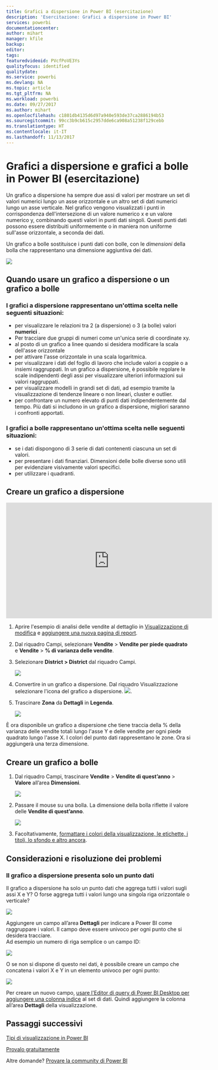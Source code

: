 ```yaml
---
title: Grafici a dispersione in Power BI (esercitazione)
description: 'Esercitazione: Grafici a dispersione in Power BI'
services: powerbi
documentationcenter: 
author: mihart
manager: kfile
backup: 
editor: 
tags: 
featuredvideoid: PVcfPoVE3Ys
qualityfocus: identified
qualitydate: 
ms.service: powerbi
ms.devlang: NA
ms.topic: article
ms.tgt_pltfrm: NA
ms.workload: powerbi
ms.date: 09/27/2017
ms.author: mihart
ms.openlocfilehash: c1801db4135d6d97a940e593de37ca2886194b53
ms.sourcegitcommit: 99cc3b9cb615c2957dde6ca908a51238f129cebb
ms.translationtype: HT
ms.contentlocale: it-IT
ms.lasthandoff: 11/13/2017
---
```

# <a name="scatter-charts-and-bubble-charts-in-power-bi-tutorial"></a>Grafici a dispersione e grafici a bolle in Power BI (esercitazione)
Un grafico a dispersione ha sempre due assi di valori per mostrare un set di valori numerici lungo un asse orizzontale e un altro set di dati numerici lungo un asse verticale. Nel grafico vengono visualizzati i punti in corrispondenza dell'intersezione di un valore numerico x e un valore numerico y, combinando questi valori in punti dati singoli. Questi punti dati possono essere distribuiti uniformemente o in maniera non uniforme sull'asse orizzontale, a seconda dei dati.

Un grafico a bolle sostituisce i punti dati con bolle, con le *dimensioni* della bolla che rappresentano una dimensione aggiuntiva dei dati.

![](media/power-bi-visualization-scatter/power-bi-bubble-chart.png)

## <a name="when-to-use-a-scatter-chart-or-bubble-chart"></a>Quando usare un grafico a dispersione o un grafico a bolle
### <a name="scatter-charts-are-a-great-choice"></a>I grafici a dispersione rappresentano un'ottima scelta nelle seguenti situazioni:
* per visualizzare le relazioni tra 2 (a dispersione) o 3 (a bolle) valori **numerici** .
* Per tracciare due gruppi di numeri come un'unica serie di coordinate xy.
* al posto di un grafico a linee quando si desidera modificare la scala dell'asse orizzontale    
* per attivare l'asse orizzontale in una scala logaritmica.
* per visualizzare i dati del foglio di lavoro che include valori a coppie o a insiemi raggruppati. In un grafico a dispersione, è possibile regolare le scale indipendenti degli assi per visualizzare ulteriori informazioni sui valori raggruppati.
* per visualizzare modelli in grandi set di dati, ad esempio tramite la visualizzazione di tendenze lineare o non lineari, cluster e outlier.
* per confrontare un numero elevato di punti dati indipendentemente dal tempo. Più dati si includono in un grafico a dispersione, migliori saranno i confronti apportati.

### <a name="bubble-charts-are-a-great-choice"></a>I grafici a bolle rappresentano un'ottima scelta nelle seguenti situazioni:
* se i dati dispongono di 3 serie di dati contenenti ciascuna un set di valori.
* per presentare i dati finanziari.  Dimensioni delle bolle diverse sono utili per evidenziare visivamente valori specifici.
* per utilizzare i quadranti.

## <a name="create-a-scatter-chart"></a>Creare un grafico a dispersione
<iframe width="560" height="315" src="https://www.youtube.com/embed/PVcfPoVE3Ys?list=PL1N57mwBHtN0JFoKSR0n-tBkUJHeMP2cP" frameborder="0" allowfullscreen></iframe>

1. Aprire l'esempio di analisi delle vendite al dettaglio in [Visualizzazione di modifica](service-interact-with-a-report-in-editing-view.md) e [aggiungere una nuova pagina di report](power-bi-report-add-page.md).
2. Dal riquadro Campi, selezionare **Vendite** > **Vendite per piede quadrato** e **Vendite** > **% di varianza delle vendite**.
3. Selezionare **District > District** dal riquadro Campi.
   
    ![](media/power-bi-visualization-scatter/pbi_scatter_chart_pre_convert.png)
4. Convertire in un grafico a dispersione. Dal riquadro Visualizzazione selezionare l'icona del grafico a dispersione.
   ![](media/power-bi-visualization-scatter/pbi_scatter_chart_icon.png).
5. Trascinare **Zona** da **Dettagli** in **Legenda**.
   
    ![](media/power-bi-visualization-scatter/pbi_scatter_chart_new.png)

È ora disponibile un grafico a dispersione che tiene traccia della % della varianza delle vendite totali lungo l'asse Y e delle vendite per ogni piede quadrato lungo l'asse X.  I colori del punto dati rappresentano le zone.  Ora si aggiungerà una terza dimensione.

## <a name="create-a-bubble-chart"></a>Creare un grafico a bolle
1. Dal riquadro Campi, trascinare **Vendite** > **Vendite di quest’anno** > **Valore** all’area **Dimensioni**. 
   
   ![](media/power-bi-visualization-scatter/pbi_scatter_chart_size.png)
2. Passare il mouse su una bolla.  La dimensione della bolla riflette il valore delle **Vendite di quest’anno**.
   
    ![](media/power-bi-visualization-scatter/pbi_scatter_chart_hover.png)
3. Facoltativamente, [formattare i colori della visualizzazione, le etichette, i titoli, lo sfondo e altro ancora](service-getting-started-with-color-formatting-and-axis-properties.md).

## <a name="considerations-and-troubleshooting"></a>Considerazioni e risoluzione dei problemi
### <a name="your-scatter-chart-has-only-one-data-point"></a>**Il grafico a dispersione presenta solo un punto dati**
Il grafico a dispersione ha solo un punto dati che aggrega tutti i valori sugli assi X e Y?  O forse aggrega tutti i valori lungo una singola riga orizzontale o verticale?

![](media/power-bi-visualization-scatter/pbi_scatter_tshoot1.png)

Aggiungere un campo all’area **Dettagli** per indicare a Power BI come raggruppare i valori. Il campo deve essere univoco per ogni punto che si desidera tracciare.  
Ad esempio un numero di riga semplice o un campo ID:

![](media/power-bi-visualization-scatter/pbi_scatter_tshoot.png)

O se non si dispone di questo nei dati, è possibile creare un campo che concatena i valori X e Y in un elemento univoco per ogni punto:

![](media/power-bi-visualization-scatter/pbi_scatter_tshoot2.png)

Per creare un nuovo campo, [usare l'Editor di query di Power BI Desktop per aggiungere una colonna indice](desktop-add-custom-column.md) al set di dati.  Quindi aggiungere la colonna all’area **Dettagli** della visualizzazione.

## <a name="next-steps"></a>Passaggi successivi
 [Tipi di visualizzazione in Power BI](power-bi-visualization-types-for-reports-and-q-and-a.md)

[Provalo gratuitamente](https://powerbi.com/)  

Altre domande? [Provare la community di Power BI](http://community.powerbi.com/)

